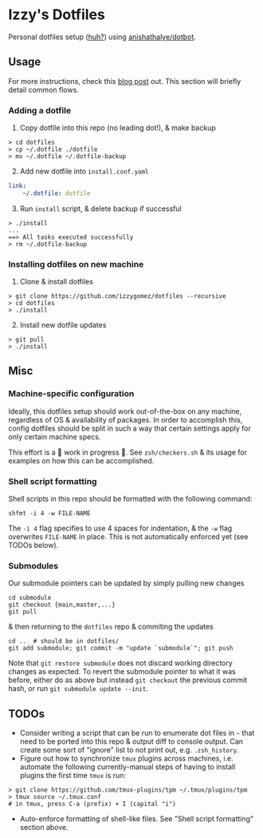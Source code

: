 # Izzy's Dotfiles

Personal dotfiles setup ([huh?](https://dotfiles.github.io/)) using [anishathalye/dotbot](https://github.com/anishathalye/dotbot).

## Usage

For more instructions, check this [blog post](https://www.elliotdenolf.com/posts/bootstrap-your-dotfiles-with-dotbot) out. This section will briefly detail common flows.

### Adding a dotfile

1. Copy dotfile into this repo (no leading dot!), & make backup
```shell
> cd dotfiles
> cp ~/.dotfile ./dotfile
> mv ~/.dotfile ~/.dotfile-backup
```

2. Add new dotfile into `install.conf.yaml`
```yaml
link:
    ~/.dotfile: dotfile
```

3. Run `install` script, & delete backup if successful
```shell
> ./install
...
==> All tasks executed successfully
> rm ~/.dotfile-backup
```

### Installing dotfiles on new machine

1. Clone & install dotfiles
```shell
> git clone https://github.com/izzygomez/dotfiles --recursive
> cd dotfiles
> ./install
```

2. Install new dotfile updates
```shell
> git pull
> ./install
```

## Misc

### Machine-specific configuration

Ideally, this dotfiles setup should work out-of-the-box on any machine, regardless of OS & availability of packages. In order to accomplish this, config dotfiles should be split in such a way that certain settings apply for only certain machine specs.

This effort is a 🚧 work in progress 🚧. See `zsh/checkers.sh` & its usage for examples on how this can be accomplished.

### Shell script formatting

Shell scripts in this repo should be formatted with the following command:
```shell
shfmt -i 4 -w FILE-NAME
```
The `-i 4` flag specifies to use 4 spaces for indentation, & the `-w` flag overwrites `FILE-NAME` in place. This is not automatically enforced yet (see TODOs below).

### Submodules

Our submodule pointers can be updated by simply pulling new changes
```shell
cd submodule
git checkout {main,master,...}
git pull
```

& then returning to the `dotfiles` repo & commiting the updates
```shell
cd ..  # should be in dotfiles/
git add submodule; git commit -m "update `submodule`"; git push
```

Note that `git restore submodule` does not discard working directory changes as expected. To revert the submodule pointer to what it was before, either do as above but instead `git checkout` the previous commit hash, or run `git submodule update --init`.

## TODOs

* Consider writing a script that can be run to enumerate dot files in `~` that need to be ported into this repo & output diff to console output. Can create some sort of "ignore" list to not print out, e.g. `.zsh_history`.
* Figure out how to synchronize `tmux` plugins across machines, i.e. automate the following currently-manual steps of having to install plugins the first time `tmux` is run:
```shell
> git clone https://github.com/tmux-plugins/tpm ~/.tmux/plugins/tpm
> tmux source ~/.tmux.conf
# in tmux, press C-a (prefix) + I (capital "i")
```
* Auto-enforce formatting of shell-like files. See "Shell script formatting" section above.
